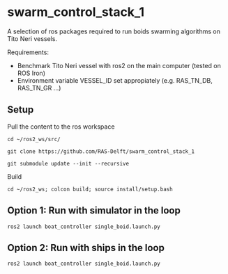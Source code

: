 # swarm_control_stack_1
A selection of ros packages required to run boids swarming algorithms on Tito Neri vessels.

Requirements:
- Benchmark Tito Neri vessel with ros2 on the main computer (tested on ROS Iron)
- Environment variable VESSEL_ID set appropiately (e.g. RAS_TN_DB, RAS_TN_GR ...)

## Setup
Pull the content to the ros workspace
```
cd ~/ros2_ws/src/
```

```
git clone https://github.com/RAS-Delft/swarm_control_stack_1
```

```
git submodule update --init --recursive
```

Build
```
cd ~/ros2_ws; colcon build; source install/setup.bash
```


## Option 1: Run with simulator in the loop
```
ros2 launch boat_controller single_boid.launch.py
```

## Option 2: Run with ships in the loop
```
ros2 launch boat_controller single_boid.launch.py
```